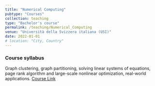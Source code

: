 ```yaml
---
title: "Numerical Computing"
pubtype: "Courses"
collection: teaching
type: "Bachelor's course"
permalink: /teaching/Numerical_Computing
venue: "Università della Svizzera italiana (USI)"
date: 2022-01-01
# location: "City, Country"
---
```


<!-- I have been a teaching assistant of this course for the academic years 2019/20, 2020/21, 2021/22. -->
### Course syllabus
Graph clustering, graph partitioning, solving linear systems of equations, page rank algorithm and large-scale nonlinear optimization, real-world applications.
[Course Link](https://search.usi.ch/en/courses/35262271/numerical-computing) 
